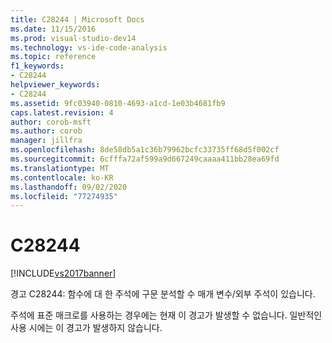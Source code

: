 ```yaml
---
title: C28244 | Microsoft Docs
ms.date: 11/15/2016
ms.prod: visual-studio-dev14
ms.technology: vs-ide-code-analysis
ms.topic: reference
f1_keywords:
- C28244
helpviewer_keywords:
- C28244
ms.assetid: 9fc03940-0810-4693-a1cd-1e03b4681fb9
caps.latest.revision: 4
author: corob-msft
ms.author: corob
manager: jillfra
ms.openlocfilehash: 8de58db5a1c36b79962bcfc33735ff68d5f002cf
ms.sourcegitcommit: 6cfffa72af599a9d667249caaaa411bb28ea69fd
ms.translationtype: MT
ms.contentlocale: ko-KR
ms.lasthandoff: 09/02/2020
ms.locfileid: "77274935"
---
```

# <a name="c28244"></a>C28244
[!INCLUDE[vs2017banner](../includes/vs2017banner.md)]

경고 C28244: 함수에 대 한 주석에 구문 분석할 수 매개 변수/외부 주석이 있습니다.  
  
 주석에 표준 매크로를 사용하는 경우에는 현재 이 경고가 발생할 수 없습니다. 일반적인 사용 시에는 이 경고가 발생하지 않습니다.
